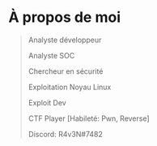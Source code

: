 # À propos de moi


<!--more-->


>Analyste développeur
>
>Analyste SOC
>
>Chercheur en sécurité
>
>Exploitation Noyau Linux
>
>Exploit Dev
>
>CTF Player [Habileté: Pwn, Reverse]
>
>Discord: R4v3N#7482

